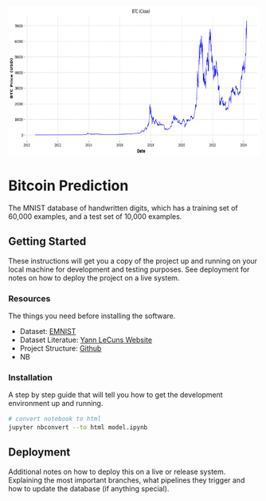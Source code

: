 <p align="center">
    <img src="./documents/images/plot.png" height="300px">
</p>

# Bitcoin Prediction

The MNIST database of handwritten digits, which has a training set of 60,000 examples, and a test set of 10,000 examples.

## Getting Started

These instructions will get you a copy of the project up and running on your local machine for development and testing purposes. See deployment for notes on how to deploy the project on a live system.

### Resources

The things you need before installing the software.

- Dataset: [EMNIST](https://www.kaggle.com/datasets/crawford/emnist)
- Dataset Literatue: [Yann LeCuns Website](http://yann.lecun.com/exdb/mnist/index.html)
- Project Structure: [Github](https://github.com/ThomasRobertFr/ml-project-structure?tab=readme-ov-file)
- NB

### Installation

A step by step guide that will tell you how to get the development environment up and running.

```bash
# convert notebook to html
jupyter nbconvert --to html model.ipynb
```

## Deployment

Additional notes on how to deploy this on a live or release system. Explaining the most important branches, what pipelines they trigger and how to update the database (if anything special).
